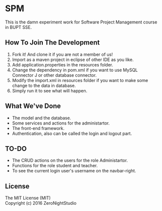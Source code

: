 # SPM
This is the damn experiment work for Software Project Management course in BUPT SSE.

## How To Join The Development
1. Fork it! And clone it if you are not a member of us!
2. Import as a maven project in eclipse of other IDE as you like.
3. Add application.properties in the resources folder.
4. Change the dependency in pom.xml if you want to use MySQL Connector J or other database connector.
5. Modify the import.xml in resources folder if you want to make some change to the data in database.
6. Simply run it to see what will happen.

## What We've Done
* The model and the database.
* Some services and actions for the administartor.
* The front-end framework.
* Authentication, also can be called the login and logout part.

## TO-DO
* The CRUD actions on the users for the role Administartor.
* Functions for the role student and teacher.
* To see the current login user's username on the navbar-right.

## License
The MIT License (MIT)  
Copyright (c) 2016 ZeroNightStudio
